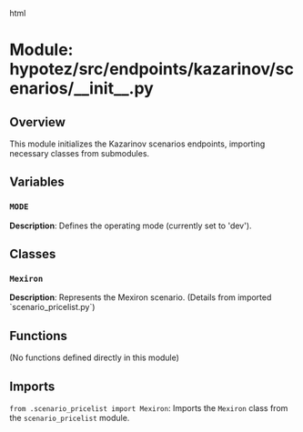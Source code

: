 html
<h1>Module: hypotez/src/endpoints/kazarinov/scenarios/__init__.py</h1>

<h2>Overview</h2>
<p>This module initializes the Kazarinov scenarios endpoints, importing necessary classes from submodules.</p>

<h2>Variables</h2>

<h3><code>MODE</code></h3>

<p><strong>Description</strong>: Defines the operating mode (currently set to 'dev').</p>


<h2>Classes</h2>

<h3><code>Mexiron</code></h3>

<p><strong>Description</strong>:  Represents the Mexiron scenario.  (Details from imported `scenario_pricelist.py`)</p>


<h2>Functions</h2>

<p>(No functions defined directly in this module)</p>

<h2>Imports</h2>

<p><code>from .scenario_pricelist import Mexiron</code>: Imports the <code>Mexiron</code> class from the <code>scenario_pricelist</code> module.</p>